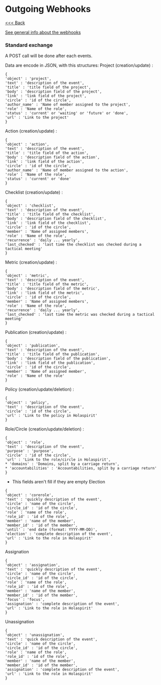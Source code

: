 Outgoing Webhooks
=================

[<<< Back](README.md)

[See general info about the webhooks](https://help.holaspirit.com/articles/3725006-outgoing-webhooks)

### Standard exchange

A POST call will be done after each events.

Data are encode in JSON, with this structures:
Project (creation/update) :
```
{
'object' : 'project',
'text' : 'description of the event',
'title' : 'title field of the project',
'body' : 'description field of the project',
'link' : 'link field of the project',
'circle' : 'id of the circle',
'author_name' : 'Name of member assigned to the project',
'role' : 'Name of the role',
'status' : 'current' or 'waiting' or 'future' or 'done',
'url' : 'Link to the project'
}
```
Action (creation/update) :
```
{
'object' : 'action',
'text' : 'description of the event',
'title' : 'title field of the action',
'body' : 'description field of the action',
'link' : 'link field of the action',
'circle' : 'id of the circle',
'author_name' : 'Name of member assigned to the action',
'role' : 'Name of the role',
'status' : 'current' or 'done'
}
```
Checklist (creation/update) :
```
{
'object' : 'checklist',
'text' : 'description of the event',
'title' : 'title field of the checklist',
'body' : 'description field of the checklist',
'link' : 'link field of the checklist',
'circle' : 'id of the circle',
'member' : 'Name of assigned members',
'role' : 'Name of the role',
'recurrence' : 'daily ... yearly',
'last_checked' : 'last time the checklist was checked during a tactical meeting'
}
```
Metric (creation/update) :
```
{
'object' : 'metric',
'text' : 'description of the event',
'title' : 'title field of the metric',
'body' : 'description field of the metric',
'link' : 'link field of the metric',
'circle' : 'id of the circle',
'member' : 'Name of assigned members',
'role' : 'Name of the role',
'recurrence' : 'daily ... yearly',
'last_checked' : 'last time the metric was checked during a tactical meeting'
}
```
Publication (creation/update) :
```
{
'object' : 'publication',
'text' : 'description of the event',
'title' : 'title field of the publication',
'body' : 'description field of the publication',
'link' : 'link field of the publication',
'circle' : 'id of the circle',
'member' : 'Name of assigned member',
'role' : 'Name of the role'
}
```
Policy (creation/update/deletion) :
```
{
'object' : 'policy',
'text' : 'description of the event',
'circle' : 'id of the circle',
'url' : 'Link to the policy in Holaspirit'
}
```
Role/Circle (creation/update/deletion) :
```
{
'object' : 'role',
'text' : 'description of the event',
'purpose' : 'purpose',
'circle' : 'id of the circle',
'url' : 'Link to the role/circle in Holaspirit',
* 'domains' : 'Domains, split by a carriage return',
* 'accountabilities' : 'Accountabilities, split by a carriage return'
}
```
* This fields aren't fill if they are empty
Election
```
{
'object' : 'corerole',
'text' : 'quickly description of the event',
'circle' : 'name of the circle',
'circle_id' : 'id of the circle',
'role' : 'name of the role',
'role_id' : 'id of the role',
'member' : 'name of the member',
'member_id' : 'id of the member',
'until' : 'end date (format: YYYY-MM-DD)',
'election' : 'complete description of the event',
'url' : 'Link to the role in Holaspirit'
}
```
Assignation
```
{
'object' : 'assignation',
'text' : 'quickly description of the event',
'circle' : 'name of the circle',
'circle_id' : 'id of the circle',
'role' : 'name of the role',
'role_id' : 'id of the role',
'member' : 'name of the member',
'member_id' : 'id of the member',
'focus' : 'focus',
'assignation' : 'complete description of the event',
'url' : 'Link to the role in Holaspirit'
}
```
Unassignation
```
{
'object' : 'unassignation',
'text' : 'quick description of the event',
'circle' : 'name of the circle',
'circle_id' : 'id of the circle',
'role' : 'name of the role',
'role_id' : 'id of the role',
'member' : 'name of the member',
'member_id' : 'id of the member',
'assignation' : 'complete description of the event',
'url' : 'Link to the role in Holaspirit'
}
```